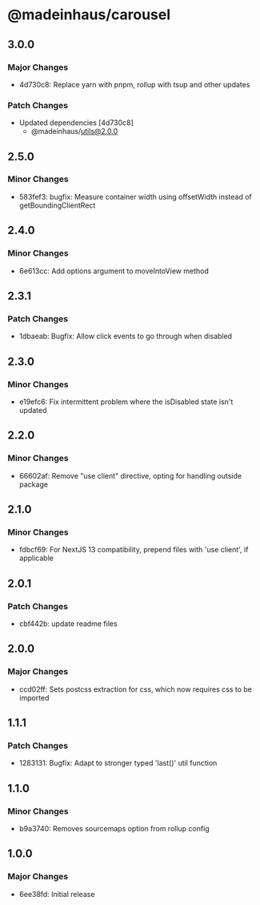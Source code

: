 # @madeinhaus/carousel

## 3.0.0

### Major Changes

- 4d730c8: Replace yarn with pnpm, rollup with tsup and other updates

### Patch Changes

- Updated dependencies [4d730c8]
    - @madeinhaus/utils@2.0.0

## 2.5.0

### Minor Changes

- 583fef3: bugfix: Measure container width using offsetWidth instead of getBoundingClientRect

## 2.4.0

### Minor Changes

- 6e613cc: Add options argument to moveIntoView method

## 2.3.1

### Patch Changes

- 1dbaeab: Bugfix: Allow click events to go through when disabled

## 2.3.0

### Minor Changes

- e19efc6: Fix intermittent problem where the isDisabled state isn't updated

## 2.2.0

### Minor Changes

- 66602af: Remove "use client" directive, opting for handling outside package

## 2.1.0

### Minor Changes

- fdbcf69: For NextJS 13 compatibility, prepend files with 'use client', if applicable

## 2.0.1

### Patch Changes

- cbf442b: update readme files

## 2.0.0

### Major Changes

- ccd02ff: Sets postcss extraction for css, which now requires css to be imported

## 1.1.1

### Patch Changes

- 1283131: Bugfix: Adapt to stronger typed 'last()' util function

## 1.1.0

### Minor Changes

- b9a3740: Removes sourcemaps option from rollup config

## 1.0.0

### Major Changes

- 6ee38fd: Initial release
